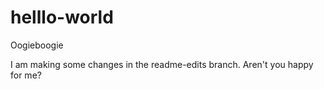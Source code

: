 # helllo-world
Oogieboogie

I am making some changes in the readme-edits branch.  Aren't you happy for me?
